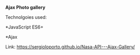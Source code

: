 **Ajax Photo gallery**

Technolgoies used:

*JavaScript ES6+

*Ajax

Link: https://sergioloporto.github.io/Nasa-API---Ajax-Gallery/